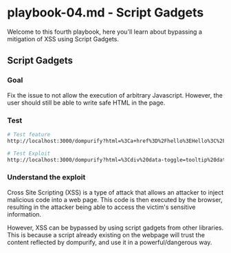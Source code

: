 # playbook-04.md - Script Gadgets

Welcome to this fourth playbook, here you'll learn about bypassing a mitigation of XSS using Script Gadgets.

## Script Gadgets

### Goal

Fix the issue to not allow the execution of arbitrary Javascript. However, the user should still be able to write safe HTML in the page.

### Test

```bash
# Test feature
http://localhost:3000/dompurify?html=%3Ca+href%3D%2Fhello%3EHello%3C%2Fa%3E

# Test Exploit
http://localhost:3000/dompurify?html=%3Cdiv%20data-toggle=tooltip%20data-html=true%20title=%27%3Cscript%3Ealert(location)%3C/script%3E%27%3Ehover%20for%20xss%3C/div%3E
```

### Understand the exploit

Cross Site Scripting (XSS) is a type of attack that allows an attacker to inject malicious code into a web page. This code is then executed by the browser, resulting in the attacker being able to access the victim's sensitive information.

However, XSS can be bypassed by using script gadgets from other libraries. This is because a script already existing on the webpage will trust the content reflected by dompurify, and use it in a powerful/dangerous way.
